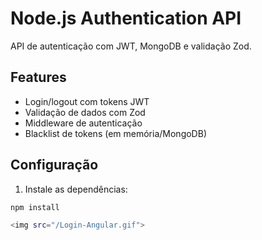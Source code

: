 # Node.js Authentication API

API de autenticação com JWT, MongoDB e validação Zod.

## Features
- Login/logout com tokens JWT
- Validação de dados com Zod
- Middleware de autenticação
- Blacklist de tokens (em memória/MongoDB)

## Configuração
1. Instale as dependências:
```bash
npm install

<img src="/Login-Angular.gif">
